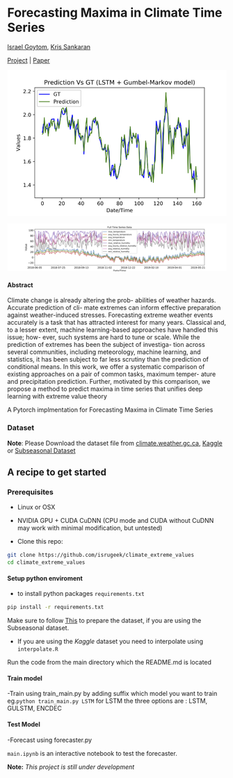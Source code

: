 
# Forecasting Maxima in Climate Time Series
 [Israel Goytom](http://isrugeek.github.io), [Kris Sankaran](http://krisrs1128.github.io/personal-site)

 
[Project](https://github.com/isrugeek/climate_extreme_values) | [Paper](.)


![alt results gulstm ](git_figures/gtvspr.png)

![alt data from a](git_figures/full_mult.png)

#### Abstract
Climate change is already altering the prob- abilities of weather hazards. Accurate prediction of cli- mate extremes can inform effective preparation against weather-induced stresses. Forecasting extreme weather events accurately is a task that has attracted interest for many years. Classical and, to a lesser extent, machine learning-based approaches have handled this issue; how- ever, such systems are hard to tune or scale. While the prediction of extremes has been the subject of investiga- tion across several communities, including meteorology, machine learning, and statistics, it has been subject to far less scrutiny than the prediction of conditional means. In this work, we offer a systematic comparison of existing approaches on a pair of common tasks, maximum temper- ature and precipitation prediction. Further, motivated by this comparison, we propose a method to predict maxima in time series that unifies deep learning with extreme value theory

A Pytorch implmentation for Forecasting Maxima in Climate Time Series

### Dataset
**Note**: Please Download the dataset file from [climate.weather.gc.ca](climate.weather.gc.ca), [Kaggle](https://kaggle.com/c/short-term-load-forecasting-challenge/data) or 
          [Subseasonal Dataset](https://dataverse.harvard.edu/dataset.xhtml?persistentId=doi:10.7910/DVN/IHBANG)



## A recipe to get started

### Prerequisites
- Linux or OSX
- NVIDIA GPU + CUDA CuDNN (CPU mode and CUDA without CuDNN may work with minimal modification, but untested)

- Clone this repo:
```bash
git clone https://github.com/isrugeek/climate_extreme_values
cd climate_extreme_values
```


#### Setup python enviroment 
- to install python packages `requirements.txt`

```bash
pip install -r requirements.txt
```


Make sure to follow [This](https://github.com/paulo-o/forecast_rodeo)  to prepare the dataset, if you are using the Subseasonal dataset.

- If you are using the *Kaggle* dataset you need to interpolate using `interpolate.R`

Run the code from the main directory which the README.md is located

#### Train model

-Train using train_main.py by adding suffix which model you want to train eg.`python train_main.py LSTM` for LSTM the three options are : LSTM, GULSTM, ENCDEC

#### Test Model
-Forecast using forecaster.py 

`main.ipynb` is an interactive notebook to test the forecaster.


 **Note:** *This project is still under development*